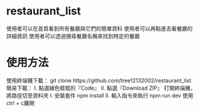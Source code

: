 <h1>restaurant_list</h1>

使用者可以在首頁看到所有餐廳與它們的簡單資料
使用者可以再點進去看餐廳的詳細資訊
使用者可以透過搜尋餐廳名稱來找到特定的餐廳



<h1>使用方法</h1>
使用終端機下載：
git clone https://github.com/tree12132002/restaurant_list
簡易下載： I. 點選綠色框框的『Code』 II. 點選『Download ZIP』
打開終端機，將路徑切至資料夾 I. 安裝套件
npm install
II. 輸入指令來執行
npm run dev
使用ctrl + c離開
